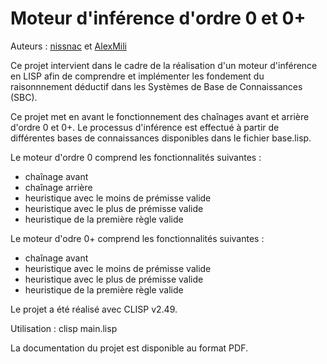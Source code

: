Moteur d'inférence d'ordre 0 et 0+
==

Auteurs : [nissnac](https://github.com/nissnac) et [AlexMili](https://github.com/AlexMili)

Ce projet intervient dans le cadre de la réalisation d'un moteur d'inférence en LISP afin de comprendre et implémenter les fondement du raisonnnement déductif dans les Systèmes de Base de Connaissances (SBC).

Ce projet met en avant le fonctionnement des chaînages avant et arrière d'ordre 0 et 0+. Le processus d'inférence est effectué à partir de différentes bases de connaissances disponibles dans le fichier base.lisp.

Le moteur d'ordre 0 comprend les fonctionnalités suivantes :
- chaînage avant
- chaînage arrière
- heuristique avec le moins de prémisse valide
- heuristique avec le plus de prémisse valide
- heuristique de la première règle valide

Le moteur d'odre 0+ comprend les fonctionnalités suivantes :
- chaînage avant
- heuristique avec le moins de prémisse valide
- heuristique avec le plus de prémisse valide
- heuristique de la première règle valide

Le projet a été réalisé avec CLISP v2.49.

Utilisation : clisp main.lisp

La documentation du projet est disponible au format PDF.
